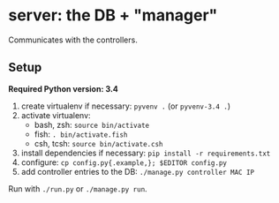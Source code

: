 server: the DB + "manager"
==========================

Communicates with the controllers.

Setup
-----

**Required Python version: 3.4**

1. create virtualenv if necessary: `pyvenv .` (or `pyvenv-3.4 .`)
2. activate virtualenv:
   - bash, zsh: `source bin/activate`
   - fish: `. bin/activate.fish`
   - csh, tcsh: `source bin/activate.csh`
3. install dependencies if necessary: `pip install -r requirements.txt`
4. configure: `cp config.py{.example,}; $EDITOR config.py`
5. add controller entries to the DB: `./manage.py controller MAC IP`

Run with `./run.py` or `./manage.py run`.
